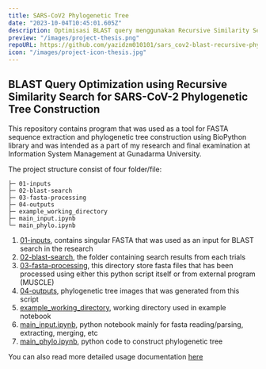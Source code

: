 ```yaml
---
title: SARS-CoV2 Phylogenetic Tree
date: "2023-10-04T10:45:01.605Z"
description: Optimisasi BLAST query menggunakan Recursive Similarity Search dalam rangka penelitian Tesis
preview: "/images/project-thesis.png"
repoURL: https://github.com/yazidzm010101/sars_cov2-blast-recursive-phylogenetic
icon: "/images/project-icon-thesis.jpg"
---
```


## BLAST Query Optimization using Recursive Similarity Search for SARS-CoV-2 Phylogenetic Tree Construction

This repository contains program that was used as a tool for FASTA sequence extraction and phylogenetic tree construction using BioPython library and was intended as a part of my research and final examination at Information System Management at Gunadarma University.

The project structure consist of four folder/file:

```
├─ 01-inputs
├─ 02-blast-search
├─ 03-fasta-processing
├─ 04-outputs
├─ example_working_directory
├─ main_input.ipynb
└─ main_phylo.ipynb
```

1. [01-inputs](https://github.com/yazidzm010101/sars_cov2-blast-recursive-phylogenetic/tree/main//01-inputs/), contains singular FASTA that was used as an input for BLAST search in the research
2. [02-blast-search](https://github.com/yazidzm010101/sars_cov2-blast-recursive-phylogenetic/tree/main//02-blast-search/), the folder containing search results from each trials
3. [03-fasta-processing](https://github.com/yazidzm010101/sars_cov2-blast-recursive-phylogenetic/tree/main//03-fasta-processing/), this directory store fasta files that has been processed using either this python script itself or from external program (MUSCLE)
4. [04-outputs](https://github.com/yazidzm010101/sars_cov2-blast-recursive-phylogenetic/tree/main//04-outputs/), phylogenetic tree images that was generated from this script
5. [example_working_directory](https://github.com/yazidzm010101/sars_cov2-blast-recursive-phylogenetic/tree/main//example_working_directory/), working directory used in example notebook
6. [main_input.ipynb](https://github.com/yazidzm010101/sars_cov2-blast-recursive-phylogenetic/tree/main//main_input.ipynb), python notebook mainly for fasta reading/parsing, extracting, merging, etc
7. [main_phylo.ipynb](https://github.com/yazidzm010101/sars_cov2-blast-recursive-phylogenetic/tree/main//main_phylo.ipynb), python code to construct phylogenetic tree

You can also read more detailed usage documentation [here](https://github.com/yazidzm010101/sars_cov2-blast-recursive-phylogenetic/tree/main//manual_book/Manual_Book-SARSCoV2_BLAST_Recursive_Phylogenetic-ID.pdf)
